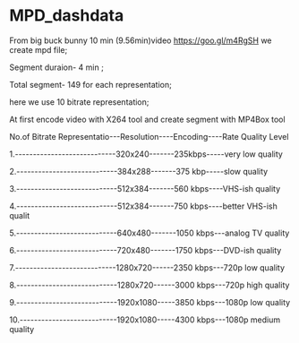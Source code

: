 # MPD_dashdata
From big buck bunny  10 min (9.56min)video  https://goo.gl/m4RgSH we create mpd file; 

Segment duraion- 4 min ;

Total segment- 149 for each representation;

here we use 10 bitrate representation;

At first encode video with X264 tool and create segment with MP4Box tool

No.of Bitrate Representatio---Resolution----Encoding----Rate Quality Level

1.----------------------------320x240-------235kbps-----very low quality

2.----------------------------384x288-------375 kbp-----slow quality

3.----------------------------512x384-------560 kbps----VHS-ish quality

4.----------------------------512x384-------750 kbps----better VHS-ish qualit

5.----------------------------640x480-------1050 kbps---analog TV quality

6.----------------------------720x480-------1750 kbps---DVD-ish quality

7.----------------------------1280x720------2350 kbps---720p low quality

8.----------------------------1280x720------3000 kbps---720p high quality

9.----------------------------1920x1080-----3850 kbps---1080p low quality

10.---------------------------1920x1080-----4300 kbps---1080p medium quality
